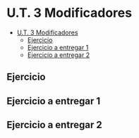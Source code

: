 ﻿# U.T. 3 Modificadores
- [U.T. 3 Modificadores](#ut-3-modificadores)
  - [Ejercicio](#ejercicio)
  - [Ejercicio a entregar 1](#ejercicio-a-entregar-1)
  - [Ejercicio a entregar 2](#ejercicio-a-entregar-2)
## Ejercicio


## Ejercicio a entregar 1


## Ejercicio a entregar 2

